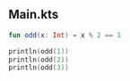 ## Main.kts

```kotlin
fun odd(x: Int) = x % 2 == 1

println(odd(1))
println(odd(2))
println(odd(3))
```